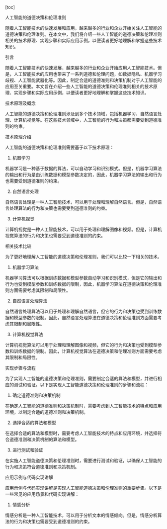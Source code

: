 
[toc]                    
                
                
人工智能的道德决策和伦理准则

随着人工智能技术的快速发展和应用，越来越多的行业和企业开始关注人工智能的道德决策和伦理准则。在本文中，我们将介绍一些人工智能的道德决策和伦理准则相关的技术原理、实现步骤和实际应用示例，以便读者更好地理解和掌握这些技术知识。

引言

随着人工智能技术的快速发展，越来越多的行业和企业开始应用人工智能技术。但是，人工智能技术的应用也带来了一系列道德和伦理问题，如数据隐私、机器学习歧视、人工智能武器化等。因此，制定合适的道德准则和决策机制对于人工智能的应用至关重要。本文旨在介绍一些人工智能的道德决策和伦理准则相关的技术原理、实现步骤和实际应用示例，以便读者更好地理解和掌握这些技术知识。

技术原理及概念

人工智能的道德决策和伦理准则涉及到多个技术领域，包括机器学习、自然语言处理、计算机视觉等。在这些技术领域中，人工智能的行为和决策都需要受到道德准则的约束。

技术原理介绍

人工智能的道德决策和伦理准则需要基于以下技术原理：

1. 机器学习

机器学习是一种基于数据的算法，可以自动学习和识别模式。但是，机器学习算法的输出和行为是由训练数据和模型参数决定的，因此，机器学习算法的输出和行为也需要受到道德准则的约束。

2. 自然语言处理

自然语言处理是一种人工智能技术，可以用于处理和理解自然语言。但是，自然语言处理算法的行为和决策也需要受到道德准则的约束。

3. 计算机视觉

计算机视觉是一种人工智能技术，可以用于处理和理解图像和视频。但是，计算机视觉算法的行为和决策也需要受到道德准则的约束。

相关技术比较

为了更好地理解人工智能的道德决策和伦理准则，我们可以比较一下相关的技术。

1. 机器学习算法

机器学习算法可以根据训练数据和模型参数自动学习和识别模式，但是它的输出和行为也受到模型参数和训练数据的限制，因此，机器学习算法在道德决策和伦理准则方面需要考虑其限制和局限性。

2. 自然语言处理算法

自然语言处理算法可以用于处理和理解自然语言，但它的行为和决策也受到训练数据和模型参数的限制。因此，自然语言处理算法在道德决策和伦理准则方面需要考虑其限制和局限性。

3. 计算机视觉算法

计算机视觉算法可以用于处理和理解图像和视频，但它的行为和决策也受到模型参数和训练数据的限制。因此，计算机视觉算法在道德决策和伦理准则方面需要考虑其限制和局限性。

实现步骤与流程

为了实现人工智能的道德决策和伦理准则，需要制定合适的算法和模型，并进行相应的测试和验证。以下是实现人工智能道德决策和伦理准则的步骤和流程：

1. 确定道德准则和决策机制

在确定人工智能的道德准则和决策机制时，需要考虑到人工智能技术的特点和应用环境，以制定合适的道德准则和决策机制。

2. 选择合适的算法和模型

在选择合适的算法和模型时，需要考虑人工智能技术的特点和应用环境，并选择符合道德准则和决策机制的算法和模型。

3. 进行测试和验证

在实施人工智能道德决策和伦理准则时，需要进行测试和验证，以确保人工智能的行为和决策符合道德准则和决策机制。

应用示例与代码实现讲解

应用示例与代码实现讲解是实现人工智能道德决策和伦理准则的重要步骤。以下是一些常见的应用场景和代码实现讲解：

1. 情感分析

情感分析是一种人工智能技术，可以用于分析文本的情感倾向。但是，情感分析算法的行为和决策也需要受到道德准则的约束。

